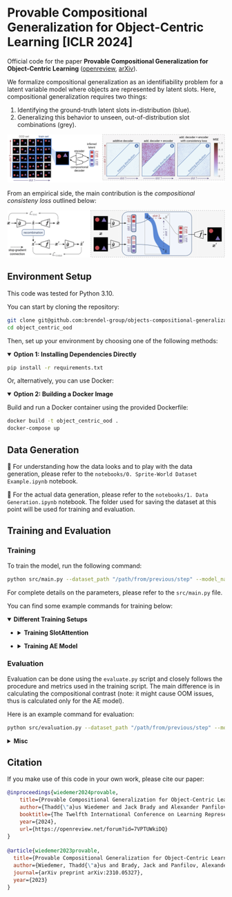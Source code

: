 
# Provable Compositional Generalization for Object-Centric Learning [ICLR 2024]
Official code for the paper **Provable Compositional Generalization for Object-Centric Learning** ([openreview](https://openreview.net/forum?id=7VPTUWkiDQ), [arXiv](https://arxiv.org/abs/2310.05327)).

We formalize compositional generalization as an identifiability problem for a latent variable model where objects are represented by latent slots. Here, compositional generalization requires two things:

1. Identifying the ground-truth latent slots in-distribution (blue).
2. Generalizing this behavior to unseen, out-of-distribution slot combinations (grey).


![Overview](assets/fig1_v12.png)

From an empirical side, the main contribution is the _compositional consisteny loss_ outlined below:

![Problem Setup](assets/fig3_v6.png)

## Environment Setup
This code was tested for Python 3.10. 

You can start by cloning the repository:

```bash
git clone git@github.com:brendel-group/objects-compositional-generalization.git
cd object_centric_ood
```

Then, set up your environment by choosing one of the following methods:

<details open>
<summary><strong>Option 1: Installing Dependencies Directly</strong></summary>

```bash
pip install -r requirements.txt
```

</details>

Or, alternatively, you can use Docker:

<details open>
<summary><strong>Option 2: Building a Docker Image</strong></summary>

Build and run a Docker container using the provided Dockerfile:
```bash
docker build -t object_centric_ood .
docker-compose up
```

</details>

## Data Generation

🔗 For understanding how the data looks and to play with the data generation, please refer to the `notebooks/0. Sprite-World Dataset Example.ipynb` notebook.

🔗 For the actual data generation, please refer to the `notebooks/1. Data Generation.ipynb` notebook. The folder used for saving the dataset at this point will be used for training and evaluation.

## Training and Evaluation

### Training
To train the model, run the following command:

```bash
python src/main.py --dataset_path "/path/from/previous/step" --model_name "SlotAttention" --num_slots 2 --epochs 400 --use_consistency_loss True
```

For complete details on the parameters, please refer to the `src/main.py` file.

You can find some example commands for training below:

<details open>
<summary><strong>Different Training Setups</strong></summary>

- <details>
  <summary><strong>Training SlotAttention</strong></summary>

  Training vanilla SlotAttention with 2 slots:
  ```bash
  python src/main.py --dataset_path "/path/from/previous/step" --model_name "SlotAttention" --num_slots 2 --use_consistency_loss False
  ```

  Training vanilla SlotAttention with 2 slots and consistency loss:
  ```bash
  python src/main.py --dataset_path "/path/from/previous/step" --model_name "SlotAttention" --num_slots 2 --use_consistency_loss True --consistency_ignite_epoch 150
  ```

  Training SlotAttention with 2 slots, fixed SoftMax and sampling:
  ```bash
  python src/main.py --dataset_path "/path/from/previous/step" --model_name "SlotAttention" --num_slots 2 --use_consistency_loss True --consistency_ignite_epoch 150 --softmax False --sampling False
  ```
</details>

- <details>
  <summary><strong>Training AE Model</strong></summary>

  Training vanilla autoencoder with 2 slots:
  ```bash
  python src/main.py --dataset_path "/path/from/previous/step" --model_name "SlotMLPAdditive" --epochs 300 --num_slots 2 -n_slot_latents 6 --use_consistency_loss False
  ```

  Training vanilla autoencoder with 2 slots and consistency loss:
  ```bash
  python src/main.py --dataset_path "/path/from/previous/step" --model_name "SlotMLPAdditive" --epochs 300 --num_slots 2 -n_slot_latents 6 --use_consistency_loss True --consistency_ignite_epoch 100
  ```

</details>

</details>

### Evaluation

Evaluation can be done using the `evaluate.py` script and closely follows the procedure and metrics used in the training script. The main difference is in calculating the compositional contrast (note: it might cause OOM issues, thus is calculated only for the AE model).

Here is an example command for evaluation:
```bash
python src/evaluation.py --dataset_path "/path/from/previous/step" --model_path "checkpoints/SlotMLPAdditive.pt" --model_name "SlotMLPAdditive" --n_slot_latents 6
```

<details>
<summary><strong>Misc</strong></summary>

🔗 `notebooks/2. Decoder Optimality.ipynb` shows how the experiment described in Appendix B.2 is conducted. Note that the paths to models' checkpoints and exact data splits are omitted, thus it serves more of an illustrative purpose.
</details>

## Citation
If you make use of this code in your own work, please cite our paper:
```bibtex
@inproceedings{wiedemer2024provable,
    title={Provable Compositional Generalization for Object-Centric Learning},
    author={Thadd{\"a}us Wiedemer and Jack Brady and Alexander Panfilov and Attila Juhos and Matthias Bethge and Wieland Brendel},
    booktitle={The Twelfth International Conference on Learning Representations},
    year={2024},
    url={https://openreview.net/forum?id=7VPTUWkiDQ}
}

@article{wiedemer2023provable,
  title={Provable Compositional Generalization for Object-Centric Learning},
  author={Wiedemer, Thadd{\"a}us and Brady, Jack and Panfilov, Alexander and Juhos, Attila and Bethge, Matthias and Brendel, Wieland},
  journal={arXiv preprint arXiv:2310.05327},
  year={2023}
}
```
